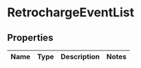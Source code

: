 
# RetrochargeEventList

## Properties
Name | Type | Description | Notes
------------ | ------------- | ------------- | -------------




